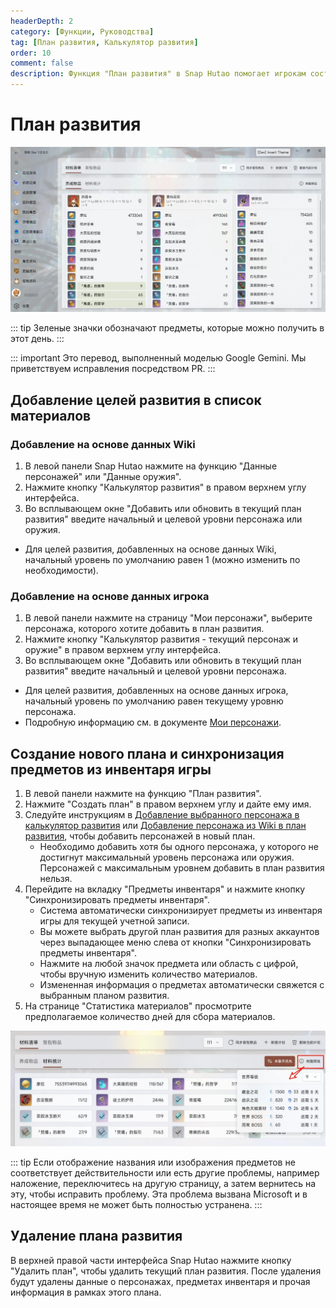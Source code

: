 ```yaml
---
headerDepth: 2
category: [Функции, Руководства]
tag: [План развития, Калькулятор развития]
order: 10
comment: false
description: Функция "План развития" в Snap Hutao помогает игрокам составлять списки развития персонажей и оружия, упрощая отслеживание прогресса развития и необходимых материалов.
---
```


# План развития

![dev-plan](/images/202501/character_develop_plan.webp)

::: tip
Зеленые значки обозначают предметы, которые можно получить в этот день.
:::

::: important
Это перевод, выполненный моделью Google Gemini. Мы приветствуем исправления посредством PR.
:::

## Добавление целей развития в список материалов

### Добавление на основе данных Wiki

1. В левой панели Snap Hutao нажмите на функцию "Данные персонажей" или "Данные оружия".
2. Нажмите кнопку "Калькулятор развития" в правом верхнем углу интерфейса.
3. Во всплывающем окне "Добавить или обновить в текущий план развития" введите начальный и целевой уровни персонажа или оружия.

- Для целей развития, добавленных на основе данных Wiki, начальный уровень по умолчанию равен 1 (можно изменить по необходимости).

### Добавление на основе данных игрока

1. В левой панели нажмите на страницу "Мои персонажи", выберите персонажа, которого хотите добавить в план развития.
2. Нажмите кнопку "Калькулятор развития - текущий персонаж и оружие" в правом верхнем углу интерфейса.
3. Во всплывающем окне "Добавить или обновить в текущий план развития" введите начальный и целевой уровни персонажа.

- Для целей развития, добавленных на основе данных игрока, начальный уровень по умолчанию равен текущему уровню персонажа.
- Подробную информацию см. в документе [Мои персонажи](character-data.md#将当前选定角色加入养成计算).

## Создание нового плана и синхронизация предметов из инвентаря игры

1. В левой панели нажмите на функцию "План развития".
2. Нажмите "Создать план" в правом верхнем углу и дайте ему имя.
3. Следуйте инструкциям в [Добавление выбранного персонажа в калькулятор развития](./character-data.md#将当前选定角色加入养成计算) или [Добавление персонажа из Wiki в план развития](./character-wiki.md#将-wiki-中角色添加至养成计划), чтобы добавить персонажей в новый план.
   - Необходимо добавить хотя бы одного персонажа, у которого не достигнут максимальный уровень персонажа или оружия. Персонажей с максимальным уровнем добавить в план развития нельзя.
4. Перейдите на вкладку "Предметы инвентаря" и нажмите кнопку "Синхронизировать предметы инвентаря".
   - Система автоматически синхронизирует предметы из инвентаря игры для текущей учетной записи.
   - Вы можете выбрать другой план развития для разных аккаунтов через выпадающее меню слева от кнопки "Синхронизировать предметы инвентаря".
   - Нажмите на любой значок предмета или область с цифрой, чтобы вручную изменить количество материалов.
   - Измененная информация о предметах автоматически свяжется с выбранным планом развития.
5. На странице "Статистика материалов" просмотрите предполагаемое количество дней для сбора материалов.

![体力预估功能](/images/202501/character_develop_predict.webp)

::: tip
Если отображение названия или изображения предметов не соответствует действительности или есть другие проблемы, например наложение, переключитесь на другую страницу, а затем вернитесь на эту, чтобы исправить проблему. Эта проблема вызвана Microsoft и в настоящее время не может быть полностью устранена.
:::

## Удаление плана развития

В верхней правой части интерфейса Snap Hutao нажмите кнопку "Удалить план", чтобы удалить текущий план развития. После удаления будут удалены данные о персонажах, предметах инвентаря и прочая информация в рамках этого плана.
